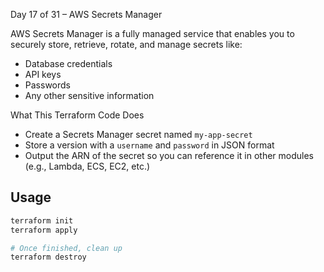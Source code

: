 Day 17 of 31 – AWS Secrets Manager

AWS Secrets Manager is a fully managed service that enables you to securely store, retrieve, rotate, and manage secrets like:

- Database credentials
- API keys
- Passwords
- Any other sensitive information

What This Terraform Code Does

- Create a Secrets Manager secret named `my-app-secret`
- Store a version with a `username` and `password` in JSON format
- Output the ARN of the secret so you can reference it in other modules (e.g., Lambda, ECS, EC2, etc.)

## Usage

```bash
terraform init
terraform apply

# Once finished, clean up
terraform destroy
```

